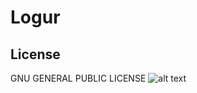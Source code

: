 # Logur

## License
GNU GENERAL PUBLIC LICENSE
![alt text](https://i.ibb.co/pxYJB07/gplv3-with-text-136x68.png)
